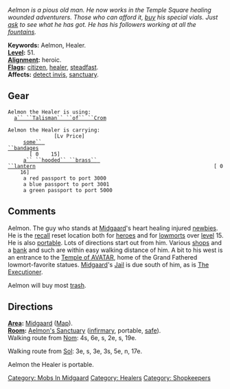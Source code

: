 *Aelmon is a pious old man. He now works in the Temple Square healing
wounded adventurers. Those who can afford it, [buy](Buy.md "wikilink")
his special vials. Just [ask](List.md "wikilink") to see what he has
got. He has his followers working at all the
[fountains](Fountains.md "wikilink").*

**Keywords:** Aelmon, Healer.  
**[Level](Level.md "wikilink"):** 51.  
**[Alignment](Alignment.md "wikilink"):** heroic.  
**[Flags](:Category:_Mob_Types.md "wikilink"):**
[citizen](Citizen_Mobs.md "wikilink"),
[healer](:Category:_Healers.md "wikilink"),
[steadfast](Sentinel_Mobs.md "wikilink").  
**Affects:** [detect invis](Detect_Invis.md "wikilink"),
[sanctuary](Sanctuary.md "wikilink").  

## Gear

`Aelmon the Healer is using:`  
<worn around neck>`  `[`a`` ``Talisman`` ``of`` ``Crom`](Talisman_Of_Crom.md "wikilink")

`Aelmon the Healer is carrying:                                                       [Lv Price]`  
`     `[`some`` ``bandages`](Some_Bandages.md "wikilink")`                                                                   [ 0    15]`  
`     `[`a`` ``hooded`` ``brass`` ``lantern`](Hooded_Brass_Lantern.md "wikilink")`                                                          [ 0    16]`  
`     a red passport to port 3000`  
`     a blue passport to port 3001`  
`     a green passport to port 5000`

## Comments

Aelmon. The guy who stands at
[Midgaard](:Category:_Midgaard.md "wikilink")'s heart healing injured
[newbies](:Category:_Lowmort_Levels_1-10.md "wikilink"). He is the
[recall](Recall.md "wikilink") reset location both for
[heroes](:Category:_Hero.md "wikilink") and for
[lowmorts](:Category:_Lowmort.md "wikilink") over
[level](Level.md "wikilink") 15. He is also
[portable](Portal.md "wikilink"). Lots of directions start out from him.
Various [shops](:Category:_Shopkeepers.md "wikilink") and a
[bank](:Category:_Banks.md "wikilink") and such are within easy walking
distance of him. A bit to his west is an entrance to the [Temple of
AVATAR](:Category:_Temple_Of_AVATAR.md "wikilink"), home of the Grand
Fathered lowmort-favorite statues.
[Midgaard](:Category:_Midgaard.md "wikilink")'s
[Jail](Jail_Rooms.md "wikilink") is due south of him, as is [The
Executioner](Executioner.md "wikilink").

Aelmon will buy most [trash](:Category:_Trash.md "wikilink").

## Directions

**[Area](:Category:_Areas.md "wikilink"):**
[Midgaard](:Category:_Midgaard.md "wikilink")
([Map](Midgaard_Map.md "wikilink")).  
**[Room](:Category:_Rooms.md "wikilink"):** [Aelmon's
Sanctuary](Aelmon's_Sanctuary_(Midgaard).md "wikilink")
([infirmary](:Category:_Infirmaries.md "wikilink"), portable,
[safe](Safe_Rooms.md "wikilink")).  
Walking route from [Nom](Nom.md "wikilink"): 4s, 6e, s, 2e, s, 19e.

Walking route from [Sol](Sol.md "wikilink"): 3e, s, 3e, 3s, 5e, n, 17e.

Aelmon the Healer is portable.  

[Category: Mobs In Midgaard](Category:_Mobs_In_Midgaard "wikilink")
[Category: Healers](Category:_Healers "wikilink") [Category:
Shopkeepers](Category:_Shopkeepers "wikilink")

